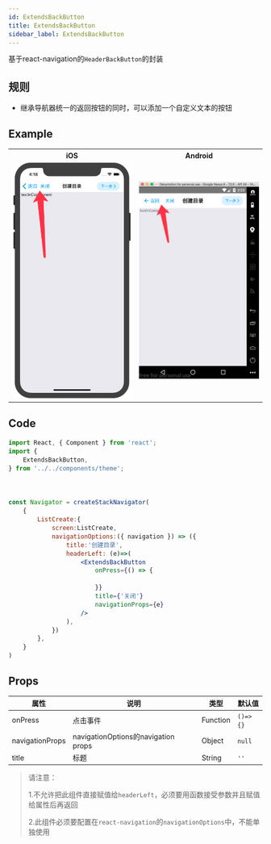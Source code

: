 ```yaml
---
id: ExtendsBackButton
title: ExtendsBackButton
sidebar_label: ExtendsBackButton
---
```


基于react-navigation的`HeaderBackButton`的封装


## 规则
- 继承导航器统一的返回按钮的同时，可以添加一个自定义文本的按钮


## Example

<table>
  <tr>
    <th style="width: 50%;">iOS</th>
    <th style="width: 50%;">Android</th>
  </tr>
  <tr>
    <td style="width: 50%;">
      <center><img src="/docs/assets/zhuolangyun-ExtendsBackButton.ios.png"></img></center>
    </td>
    <td style="width: 50%;">
      <center><img src="/docs/assets/zhuolangyun-ExtendsBackButton.android.png"></img></center>
    </td>
  </tr>
</table>




## Code

```jsx
import React, { Component } from 'react';
import {
    ExtendsBackButton,
} from '../../components/theme';



const Navigator = createStackNavigator(
    {
        ListCreate:{
            screen:ListCreate,
            navigationOptions:({ navigation }) => ({
                title:'创建目录',
                headerLeft: (e)=>(
                    <ExtendsBackButton
                        onPress={() => {
                            
                        }}
                        title={'关闭'}
                        navigationProps={e}
                    />
                ),
            })
        },
    }
)

```



## Props

属性 | 说明 | 类型 | 默认值
----|-----|------|------
| onPress | 点击事件 | Function   |  `()=>{}` |
| navigationProps | navigationOptions的navigation props | Object   |  `null` |
| title | 标题 | String   |  `''` |



> 请注意：
> 
> 1.不允许把此组件直接赋值给`headerLeft`，必须要用函数接受参数并且赋值给属性后再返回
> 
> 2.此组件必须要配置在`react-navigation`的`navigationOptions`中，不能单独使用
